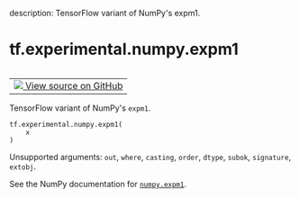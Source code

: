 description: TensorFlow variant of NumPy's expm1.

<div itemscope itemtype="http://developers.google.com/ReferenceObject">
<meta itemprop="name" content="tf.experimental.numpy.expm1" />
<meta itemprop="path" content="Stable" />
</div>

# tf.experimental.numpy.expm1

<!-- Insert buttons and diff -->

<table class="tfo-notebook-buttons tfo-api nocontent" align="left">
<td>
  <a target="_blank" href="https://github.com/tensorflow/tensorflow/blob/r2.4/tensorflow/python/ops/numpy_ops/np_math_ops.py#L789-L791">
    <img src="https://www.tensorflow.org/images/GitHub-Mark-32px.png" />
    View source on GitHub
  </a>
</td>
</table>



TensorFlow variant of NumPy's `expm1`.

<pre class="devsite-click-to-copy prettyprint lang-py tfo-signature-link">
<code>tf.experimental.numpy.expm1(
    x
)
</code></pre>



<!-- Placeholder for "Used in" -->

Unsupported arguments: `out`, `where`, `casting`, `order`, `dtype`, `subok`, `signature`, `extobj`.

See the NumPy documentation for [`numpy.expm1`](https://numpy.org/doc/1.16/reference/generated/numpy.expm1.html).
